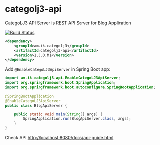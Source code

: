 # categolj3-api

CategoLJ3 API Server is REST API Server for Blog Application

[![Build Status](https://travis-ci.org/categolj/categolj3-api.svg?branch=master)](https://travis-ci.org/categolj/categolj3-api)

``` xml
<dependency>
    <groupId>am.ik.categolj3</groupId>
    <artifactId>categolj3-api</artifactId>
    <version>1.0.0.M1</version>
</dependency>
```

Add `@EnableCategoLJ3ApiServer` in Spring Boot app:

``` java
import am.ik.categolj3.api.EnableCategoLJ3ApiServer;
import org.springframework.boot.SpringApplication;
import org.springframework.boot.autoconfigure.SpringBootApplication;

@SpringBootApplication
@EnableCategoLJ3ApiServer
public class BlogApiServer {

    public static void main(String[] args) {
        SpringApplication.run(BlogApiServer.class, args);
    }
}
```

Check API [http://localhost:8080/docs/api-guide.html](http://localhost:8080/docs/api-guide.html)
